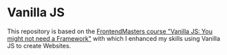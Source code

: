 # Vanilla JS

This repository is based on the [FrontendMasters course "Vanilla JS: You might not need a Framework"](https://frontendmasters.com/courses/vanilla-js-apps/) with which I enhanced my skills using Vanilla JS to create Websites.
